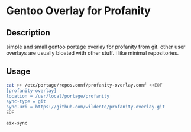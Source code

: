 # Gentoo Overlay for Profanity

## Description
simple and small gentoo portage overlay for profanity from git.
other user overlays are usually bloated with other stuff. i like
minimal repositories.


## Usage

```bash
cat >> /etc/portage/repos.conf/profanity-overlay.conf <<EOF
[profanity-overlay]
location = /usr/local/portage/profanity
sync-type = git
sync-uri = https://github.com/wildente/profanity-overlay.git
EOF

eix-sync
```

